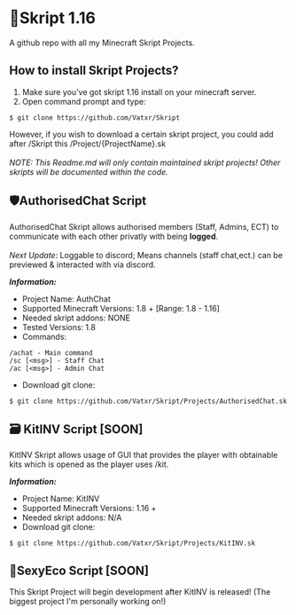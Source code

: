 <!-- Skript HTML -->

# 📜Skript 1.16 
A github repo with all my Minecraft Skript Projects. 

## How to install Skript Projects?
1) Make sure you've got skript 1.16 install on your minecraft server.
2) Open command prompt and type:
```
$ git clone https://github.com/Vatxr/Skript
```
However, if you wish to download a certain skript project, you could add after /Skript this /Project/{ProjectName}.sk<br><br>
*NOTE: This Readme.md will only contain maintained skript projects! Other skripts will be documented within the code.*

## 🛡️AuthorisedChat Script
AuthorisedChat Skript allows authorised members (Staff, Admins, ECT) to communicate with each other privatly with being **logged**.
<br><br>
*Next Update*: Loggable to discord; Means channels (staff chat,ect.) can be previewed & interacted with via discord.

***Information:***<br>
- Project Name: AuthChat <br>
- Supported Minecraft Versions: 1.8 +  [Range: 1.8 - 1.16]<br>
- Needed skript addons: NONE
- Tested Versions: 1.8
- Commands: 
```
/achat - Main command
/sc [<msg>] - Staff Chat
/ac [<msg>] - Admin Chat
```
- Download git clone:
```
$ git clone https://github.com/Vatxr/Skript/Projects/AuthorisedChat.sk
```

## 🗃️ KitINV Script [SOON]
KitINV Skript allows usage of GUI that provides the player with obtainable kits which is opened as the player uses /kit.

***Information:***<br>
- Project Name: KitINV <br>
- Supported Minecraft Versions: 1.16 +  <br>
- Needed skript addons: N/A
- Download git clone:
```
$ git clone https://github.com/Vatxr/Skript/Projects/KitINV.sk
```

## 💸SexyEco Script [SOON]

This Skript Project will begin development after KitINV is released! (The biggest project I'm personally working on!)
